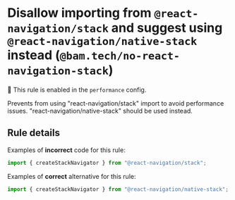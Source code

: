 # Disallow importing from `@react-navigation/stack` and suggest using `@react-navigation/native-stack` instead (`@bam.tech/no-react-navigation-stack`)

💼 This rule is enabled in the `performance` config.

<!-- end auto-generated rule header -->

Prevents from using "react-navigation/stack" import to avoid performance issues. "react-navigation/native-stack" should be used instead.

## Rule details

Examples of **incorrect** code for this rule:

```jsx
import { createStackNavigator } from "@react-navigation/stack";
```

Examples of **correct** alternative for this rule:

```jsx
import { createStackNavigator } from "@react-navigation/native-stack";
```
